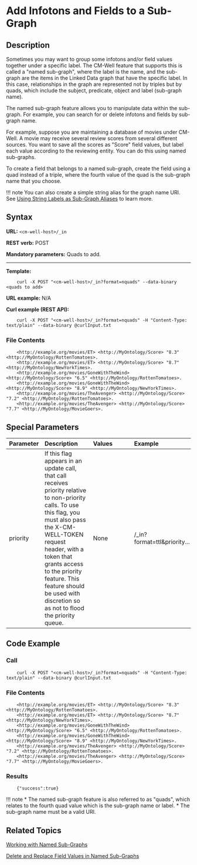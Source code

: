 # Add Infotons and Fields to a Sub-Graph

## Description

Sometimes you may want to group some infotons and/or field values together under a specific label. The CM-Well feature that supports this is called a "named sub-graph", where the label is the name, and the sub-graph are the items in the Linked Data graph that have the specific label. In this case, relationships in the graph are represented not by triples but by quads, which include the subject, predicate, object and label (sub-graph name).

The named sub-graph feature allows you to manipulate data within the sub-graph. For example, you can search for or delete infotons and fields by sub-graph name.

For example, suppose you are maintaining a database of movies under CM-Well. A movie may receive several review scores from several different sources. You want to save all the scores as "Score" field values, but label each value according to the reviewing entity. You can do this using named sub-graphs. 

To create a field that belongs to a named sub-graph, create the field using a quad instead of a triple, where the fourth value of the quad is the sub-graph name that you choose.

!!! note
	You can also create a simple string alias for the graph name URI. See [Using String Labels as Sub-Graph Aliases](../../DeveloperGuide/DevGuide.WorkingWithNamedSub-Graphs.md#NamedGraphAliases) to learn more.

## Syntax

**URL:** ```<cm-well-host>/_in```

**REST verb:** POST

**Mandatory parameters:** Quads to add.

----------

**Template:**

```
    curl -X POST "<cm-well-host>/_in?format=nquads" --data-binary <quads to add>
```

**URL example:** N/A

**Curl example (REST API):**

```
    curl -X POST "<cm-well-host>/_in?format=nquads" -H "Content-Type: text/plain" --data-binary @curlInput.txt
```

### File Contents

```
    <http://example.org/movies/ET> <http://MyOntology/Score> "8.3" <http://MyOntology/RottenTomatoes>.
    <http://example.org/movies/ET> <http://MyOntology/Score> "8.7" <http://MyOntology/NewYorkTimes>.
    <http://example.org/movies/GoneWithTheWind> <http://MyOntology/Score> "6.5" <http://MyOntology/RottenTomatoes>.
    <http://example.org/movies/GoneWithTheWind> <http://MyOntology/Score> "8.9" <http://MyOntology/NewYorkTimes>.
    <http://example.org/movies/TheAvenger> <http://MyOntology/Score> "7.2" <http://MyOntology/RottenTomatoes>.
    <http://example.org/movies/TheAvenger> <http://MyOntology/Score> "7.7" <http://MyOntology/MovieGoers>.
```

## Special Parameters

Parameter | Description&nbsp;&nbsp;&nbsp;&nbsp;&nbsp;&nbsp; | Values&nbsp;&nbsp;&nbsp;&nbsp;&nbsp;&nbsp;&nbsp;&nbsp;&nbsp;&nbsp; | Example
:----------|:-------------|:--------|:---------
priority | If this flag appears in an update call, that call receives priority relative to non-priority calls. To use this flag, you must also pass the X-CM-WELL-TOKEN request header, with a token that grants access to the priority feature. This feature should be used with discretion so as not to flood the priority queue. | None | <cm-well-host>/_in?format=ttl&priority...

## Code Example

### Call

```
    curl -X POST "<cm-well-host>/_in?format=nquads" -H "Content-Type: text/plain" --data-binary @curlInput.txt
```

### File Contents

```
    <http://example.org/movies/ET> <http://MyOntology/Score> "8.3" <http://MyOntology/RottenTomatoes>.
    <http://example.org/movies/ET> <http://MyOntology/Score> "8.7" <http://MyOntology/NewYorkTimes>.
    <http://example.org/movies/GoneWithTheWind> <http://MyOntology/Score> "6.5" <http://MyOntology/RottenTomatoes>.
    <http://example.org/movies/GoneWithTheWind> <http://MyOntology/Score> "8.9" <http://MyOntology/NewYorkTimes>.
    <http://example.org/movies/TheAvenger> <http://MyOntology/Score> "7.2" <http://MyOntology/RottenTomatoes>.
    <http://example.org/movies/TheAvenger> <http://MyOntology/Score> "7.7" <http://MyOntology/MovieGoers>.
```

### Results
    
```
    {"success":true}
```

!!! note
	* The named sub-graph feature is also referred to as "quads", which relates to the fourth quad value which is the sub-graph name or label.
	* The sub-graph name must be a valid URI.

## Related Topics

[Working with Named Sub-Graphs](../../DeveloperGuide/DevGuide.WorkingWithNamedSub-Graphs.md)

[Delete and Replace Field Values in Named Sub-Graphs](API.Update.DeleteOrReplaceValuesInNamedSubGraph.md)

